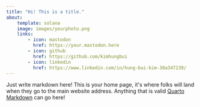 ```yaml
---
title: "Hi! This is a title."
about:
    template: solana
    image: images/yourphoto.png
    links:
        - icon: mastodon
          href: https://your.mastodon.here
        - icon: github
          href: https://github.com/kimhungbui
        - icon: linkedin
          href: https://www.linkedin.com/in/hung-bui-kim-38a347239/
---
```


Just write markdown here! This is your home page, it's where folks will land when they go to the main website address. Anything that is valid [Quarto Markdown](https://quarto.org/docs/authoring/markdown-basics.html) can go here!